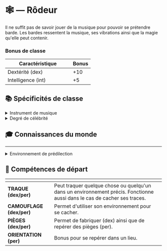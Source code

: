 # 🕸️ — Rôdeur

Il ne suffit pas de savoir jouer de la musique pour pouvoir se prétendre barde. Les bardes ressentent la musique, ses vibrations ainsi que la magie qu'elle peut contenir.&#x20;

### Bonus de classe

<table><thead><tr><th width="194">Caractéristique</th><th>Bonus</th></tr></thead><tbody><tr><td>Dextérité (dex)</td><td>+10</td></tr><tr><td>Intelligence (int)</td><td>+5</td></tr></tbody></table>

## 📚 Spécificités de classe

<details>

<summary>Instrument de musique</summary>

Choix de l’instrument de musique de prédilection (à choisir selon l’histoire et les origines du personnage)

</details>

<details>

<summary>Degré de célébrité</summary>

Choix d’à quel point le personnage est connu et peut être reconnu, se joue au d100 selon le pourcentage choisi par le joueur puis au d2 pour savoir s’il est apprécié ou non.

* **Inconnu :** personne ne le connaît
* **Local :** connu dans dans sa ville / dans son village
* **Régional :** connu dans toute la région
* **Continentale :** connu sur tout son continent
* **Mondiale :** à travers le monde entier

</details>

## 🎓 Connaissances du monde

***

<details>

<summary>Environnement de prédilection</summary>

Choisir parmi (peut être région natale ) :

* Terres arides / déserts
* Arctiques
* Forêts
* Marais
* Montagne
* Plaines
* Littoral

</details>

## 📖 Compétences de départ

<table data-card-size="large" data-view="cards" data-full-width="false"><thead><tr><th></th><th></th><th data-hidden data-card-cover data-type="files"></th></tr></thead><tbody><tr><td><strong>TRAQUE (dex/per)</strong></td><td>Peut traquer quelque chose ou quelqu'un dans un environnement précis. Fonctionne aussi dans le cas de cacher ses traces.</td><td></td></tr><tr><td><strong>CAMOUFLAGE (dex/per)</strong></td><td>Permet d'utiliser son environnement pour se cacher.</td><td></td></tr><tr><td><strong>PIÈGES (dex/per)</strong></td><td>Permet de fabriquer (dex) ainsi que de repérer des pièges (per).</td><td></td></tr><tr><td><strong>ORIENTATION (per)</strong></td><td>Bonus pour se repérer dans un lieu.</td><td></td></tr></tbody></table>
